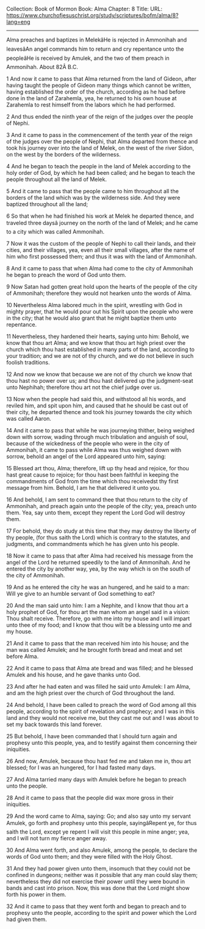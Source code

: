 Collection: Book of Mormon
Book: Alma
Chapter: 8
Title: 
URL: https://www.churchofjesuschrist.org/study/scriptures/bofm/alma/8?lang=eng

---

Alma preaches and baptizes in MelekâHe is rejected in Ammonihah and leavesâAn angel commands him to return and cry repentance unto the peopleâHe is received by Amulek, and the two of them preach in Ammonihah. About 82Â B.C.

1 And now it came to pass that Alma returned from the land of Gideon, after having taught the people of Gideon many things which cannot be written, having established the order of the church, according as he had before done in the land of Zarahemla, yea, he returned to his own house at Zarahemla to rest himself from the labors which he had performed.

2 And thus ended the ninth year of the reign of the judges over the people of Nephi.

3 And it came to pass in the commencement of the tenth year of the reign of the judges over the people of Nephi, that Alma departed from thence and took his journey over into the land of Melek, on the west of the river Sidon, on the west by the borders of the wilderness.

4 And he began to teach the people in the land of Melek according to the holy order of God, by which he had been called; and he began to teach the people throughout all the land of Melek.

5 And it came to pass that the people came to him throughout all the borders of the land which was by the wilderness side. And they were baptized throughout all the land;

6 So that when he had finished his work at Melek he departed thence, and traveled three daysâ journey on the north of the land of Melek; and he came to a city which was called Ammonihah.

7 Now it was the custom of the people of Nephi to call their lands, and their cities, and their villages, yea, even all their small villages, after the name of him who first possessed them; and thus it was with the land of Ammonihah.

8 And it came to pass that when Alma had come to the city of Ammonihah he began to preach the word of God unto them.

9 Now Satan had gotten great hold upon the hearts of the people of the city of Ammonihah; therefore they would not hearken unto the words of Alma.

10 Nevertheless Alma labored much in the spirit, wrestling with God in mighty prayer, that he would pour out his Spirit upon the people who were in the city; that he would also grant that he might baptize them unto repentance.

11 Nevertheless, they hardened their hearts, saying unto him: Behold, we know that thou art Alma; and we know that thou art high priest over the church which thou hast established in many parts of the land, according to your tradition; and we are not of thy church, and we do not believe in such foolish traditions.

12 And now we know that because we are not of thy church we know that thou hast no power over us; and thou hast delivered up the judgment-seat unto Nephihah; therefore thou art not the chief judge over us.

13 Now when the people had said this, and withstood all his words, and reviled him, and spit upon him, and caused that he should be cast out of their city, he departed thence and took his journey towards the city which was called Aaron.

14 And it came to pass that while he was journeying thither, being weighed down with sorrow, wading through much tribulation and anguish of soul, because of the wickedness of the people who were in the city of Ammonihah, it came to pass while Alma was thus weighed down with sorrow, behold an angel of the Lord appeared unto him, saying:

15 Blessed art thou, Alma; therefore, lift up thy head and rejoice, for thou hast great cause to rejoice; for thou hast been faithful in keeping the commandments of God from the time which thou receivedst thy first message from him. Behold, I am he that delivered it unto you.

16 And behold, I am sent to command thee that thou return to the city of Ammonihah, and preach again unto the people of the city; yea, preach unto them. Yea, say unto them, except they repent the Lord God will destroy them.

17 For behold, they do study at this time that they may destroy the liberty of thy people, (for thus saith the Lord) which is contrary to the statutes, and judgments, and commandments which he has given unto his people.

18 Now it came to pass that after Alma had received his message from the angel of the Lord he returned speedily to the land of Ammonihah. And he entered the city by another way, yea, by the way which is on the south of the city of Ammonihah.

19 And as he entered the city he was an hungered, and he said to a man: Will ye give to an humble servant of God something to eat?

20 And the man said unto him: I am a Nephite, and I know that thou art a holy prophet of God, for thou art the man whom an angel said in a vision: Thou shalt receive. Therefore, go with me into my house and I will impart unto thee of my food; and I know that thou wilt be a blessing unto me and my house.

21 And it came to pass that the man received him into his house; and the man was called Amulek; and he brought forth bread and meat and set before Alma.

22 And it came to pass that Alma ate bread and was filled; and he blessed Amulek and his house, and he gave thanks unto God.

23 And after he had eaten and was filled he said unto Amulek: I am Alma, and am the high priest over the church of God throughout the land.

24 And behold, I have been called to preach the word of God among all this people, according to the spirit of revelation and prophecy; and I was in this land and they would not receive me, but they cast me out and I was about to set my back towards this land forever.

25 But behold, I have been commanded that I should turn again and prophesy unto this people, yea, and to testify against them concerning their iniquities.

26 And now, Amulek, because thou hast fed me and taken me in, thou art blessed; for I was an hungered, for I had fasted many days.

27 And Alma tarried many days with Amulek before he began to preach unto the people.

28 And it came to pass that the people did wax more gross in their iniquities.

29 And the word came to Alma, saying: Go; and also say unto my servant Amulek, go forth and prophesy unto this people, sayingâRepent ye, for thus saith the Lord, except ye repent I will visit this people in mine anger; yea, and I will not turn my fierce anger away.

30 And Alma went forth, and also Amulek, among the people, to declare the words of God unto them; and they were filled with the Holy Ghost.

31 And they had power given unto them, insomuch that they could not be confined in dungeons; neither was it possible that any man could slay them; nevertheless they did not exercise their power until they were bound in bands and cast into prison. Now, this was done that the Lord might show forth his power in them.

32 And it came to pass that they went forth and began to preach and to prophesy unto the people, according to the spirit and power which the Lord had given them.
